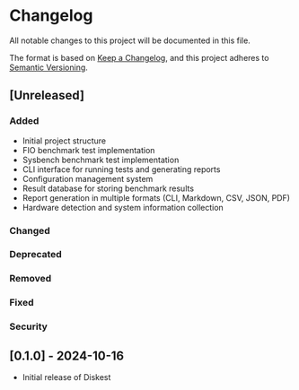 # Changelog

All notable changes to this project will be documented in this file.

The format is based on [Keep a Changelog](https://keepachangelog.com/en/1.1.0/),
and this project adheres to [Semantic Versioning](https://semver.org/spec/v2.0.0.html).

## [Unreleased]

### Added
- Initial project structure
- FIO benchmark test implementation
- Sysbench benchmark test implementation
- CLI interface for running tests and generating reports
- Configuration management system
- Result database for storing benchmark results
- Report generation in multiple formats (CLI, Markdown, CSV, JSON, PDF)
- Hardware detection and system information collection

### Changed

### Deprecated

### Removed

### Fixed

### Security

## [0.1.0] - 2024-10-16
- Initial release of Diskest